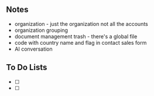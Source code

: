 ## Notes

- organization - just the organization not all the accounts
- organization grouping 
- document management trash - there's a global file
- code with country name and flag in contact sales form
- AI conversation
## To Do Lists

- [ ] 
- [ ] 




